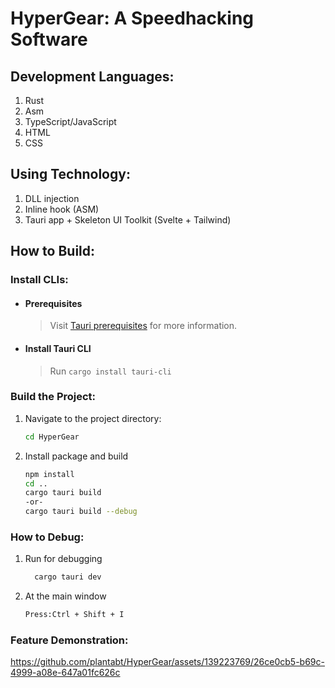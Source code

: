 # HyperGear: A Speedhacking Software

## Development Languages:
1. Rust
2. Asm
3. TypeScript/JavaScript
4. HTML
5. CSS

## Using Technology:
1. DLL injection
2. Inline hook (ASM)
3. Tauri app + Skeleton UI Toolkit (Svelte + Tailwind)

## How to Build:

### Install CLIs:
* #### Prerequisites
  > Visit [Tauri prerequisites](https://tauri.app/v1/guides/getting-started/prerequisites) for more information.
  
* #### Install Tauri CLI
  > Run `cargo install tauri-cli`

### Build the Project:
1. Navigate to the project directory:
   ```bash
   cd HyperGear

2. Install package and build
   ```bash
   npm install
   cd ..
   cargo tauri build
   -or-
   cargo tauri build --debug
   
### How to Debug:
1. Run for debugging
   ```bash
     cargo tauri dev
2. At the main window
   ```bash
   Press:Ctrl + Shift + I

### Feature Demonstration:
https://github.com/plantabt/HyperGear/assets/139223769/26ce0cb5-b69c-4999-a08e-647a01fc626c
